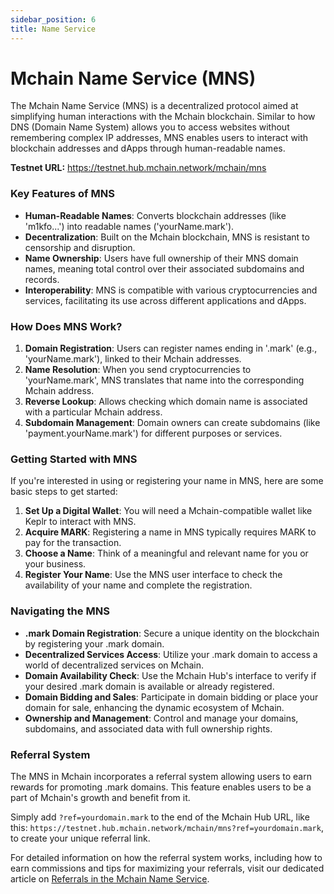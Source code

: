 ```yaml
---
sidebar_position: 6
title: Name Service
---
```


# Mchain Name Service (MNS)

The Mchain Name Service (MNS) is a decentralized protocol aimed at simplifying human interactions with the Mchain blockchain. Similar to how DNS (Domain Name System) allows you to access websites without remembering complex IP addresses, MNS enables users to interact with blockchain addresses and dApps through human-readable names.

**Testnet URL:** https://testnet.hub.mchain.network/mchain/mns

### Key Features of MNS
- **Human-Readable Names**: Converts blockchain addresses (like 'm1kfo...') into readable names ('yourName.mark').
- **Decentralization**: Built on the Mchain blockchain, MNS is resistant to censorship and disruption.
- **Name Ownership**: Users have full ownership of their MNS domain names, meaning total control over their associated subdomains and records.
- **Interoperability**: MNS is compatible with various cryptocurrencies and services, facilitating its use across different applications and dApps.

### How Does MNS Work?
1. **Domain Registration**: Users can register names ending in '.mark' (e.g., 'yourName.mark'), linked to their Mchain addresses.
2. **Name Resolution**: When you send cryptocurrencies to 'yourName.mark', MNS translates that name into the corresponding Mchain address.
3. **Reverse Lookup**: Allows checking which domain name is associated with a particular Mchain address.
4. **Subdomain Management**: Domain owners can create subdomains (like 'payment.yourName.mark') for different purposes or services.

### Getting Started with MNS
If you're interested in using or registering your name in MNS, here are some basic steps to get started:
1. **Set Up a Digital Wallet**: You will need a Mchain-compatible wallet like Keplr to interact with MNS.
2. **Acquire MARK**: Registering a name in MNS typically requires MARK to pay for the transaction.
3. **Choose a Name**: Think of a meaningful and relevant name for you or your business.
4. **Register Your Name**: Use the MNS user interface to check the availability of your name and complete the registration.

### Navigating the MNS
- **.mark Domain Registration**: Secure a unique identity on the blockchain by registering your .mark domain.
- **Decentralized Services Access**: Utilize your .mark domain to access a world of decentralized services on Mchain.
- **Domain Availability Check**: Use the Mchain Hub's interface to verify if your desired .mark domain is available or already registered.
- **Domain Bidding and Sales**: Participate in domain bidding or place your domain for sale, enhancing the dynamic ecosystem of Mchain.
- **Ownership and Management**: Control and manage your domains, subdomains, and associated data with full ownership rights.

### Referral System

The MNS in Mchain incorporates a referral system allowing users to earn rewards for promoting .mark domains. This feature enables users to be a part of Mchain's growth and benefit from it.

Simply add `?ref=yourdomain.mark` to the end of the Mchain Hub URL, like this: `https://testnet.hub.mchain.network/mchain/mns?ref=yourdomain.mark`, to create your unique referral link.

For detailed information on how the referral system works, including how to earn commissions and tips for maximizing your referrals, visit our dedicated article on [Referrals in the Mchain Name Service](/docs/learn/mns/referral-system).
